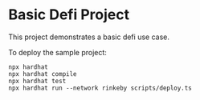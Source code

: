 # Basic Defi Project

This project demonstrates a basic defi use case.

To deploy the sample project:

```shell
npx hardhat
npx hardhat compile
npx hardhat test
npx hardhat run --network rinkeby scripts/deploy.ts
```
